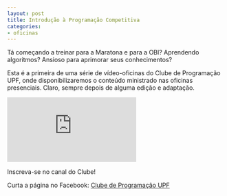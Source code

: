 ```yaml
---
layout: post
title: Introdução à Programação Competitiva
categories:
- oficinas
---
```


Tá começando a treinar para a Maratona e para a OBI? Aprendendo algoritmos? 
Ansioso para aprimorar seus conhecimentos?

Esta é a primeira de uma série de vídeo-oficinas do Clube de Programação UPF, 
onde disponibilizaremos o conteúdo ministrado nas oficinas presenciais. Claro, 
sempre depois de alguma edição e adaptação. 

<div class='embed-container'><iframe src='https://www.youtube.com/embed/P9IEnE6B8R4' frameborder='0' allowfullscreen></iframe></div>

Inscreva-se no canal do Clube!

Curta a página no Facebook: [Clube de Programação UPF](https://facebook.com/maratonaupf)
